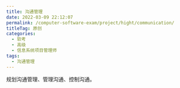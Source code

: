 ```yaml
---
title: 沟通管理
date: 2022-03-09 22:12:07
permalink: /computer-software-exam/project/hight/communication/
titleTag: 原创
categories: 
  - 软考
  - 高级
  - 信息系统项目管理师
tags: 
  - 沟通管理
---
```


规划沟通管理、管理沟通、控制沟通。

<!-- more -->